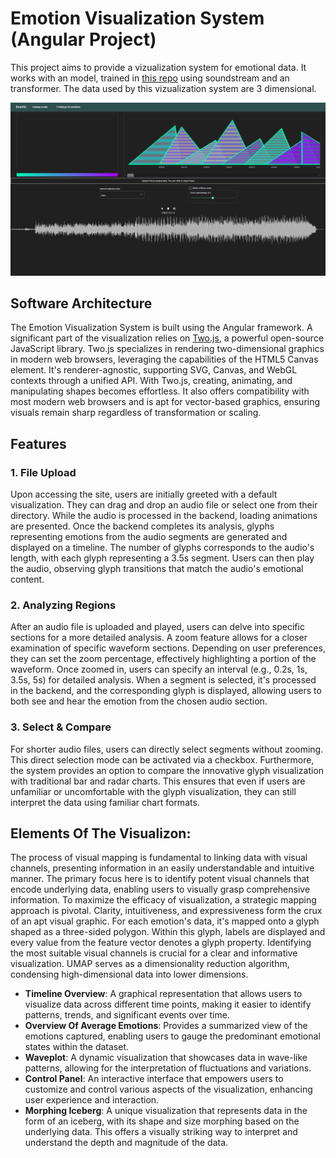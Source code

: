 # Emotion Visualization System (Angular Project)

This project aims to provide a vizualization system for emotional data. It works with an model, trained in  [this repo](https://github.com/ckwdani/masterarbeit_programming) using soundstream and an transformer. The data used by this vizualization system are 3 dimensional. 

![The Emotion Visualization tool](screenshots/Emoviz.png)

## Software Architecture

The Emotion Visualization System is built using the Angular framework. A significant part of the visualization relies on [Two.js](two.js.org/), a powerful open-source JavaScript library. Two.js specializes in rendering two-dimensional graphics in modern web browsers, leveraging the capabilities of the HTML5 Canvas element. It's renderer-agnostic, supporting SVG, Canvas, and WebGL contexts through a unified API. With Two.js, creating, animating, and manipulating shapes becomes effortless. It also offers compatibility with most modern web browsers and is apt for vector-based graphics, ensuring visuals remain sharp regardless of transformation or scaling.




## Features
### 1. File Upload

Upon accessing the site, users are initially greeted with a default visualization. They can drag and drop an audio file or select one from their directory. While the audio is processed in the backend, loading animations are presented. Once the backend completes its analysis, glyphs representing emotions from the audio segments are generated and displayed on a timeline. The number of glyphs corresponds to the audio's length, with each glyph representing a 3.5s segment. Users can then play the audio, observing glyph transitions that match the audio's emotional content.

### 2. Analyzing Regions
After an audio file is uploaded and played, users can delve into specific sections for a more detailed analysis. A zoom feature allows for a closer examination of specific waveform sections. Depending on user preferences, they can set the zoom percentage, effectively highlighting a portion of the waveform. Once zoomed in, users can specify an interval (e.g., 0.2s, 1s, 3.5s, 5s) for detailed analysis. When a segment is selected, it's processed in the backend, and the corresponding glyph is displayed, allowing users to both see and hear the emotion from the chosen audio section.

### 3. Select & Compare
For shorter audio files, users can directly select segments without zooming. This direct selection mode can be activated via a checkbox. Furthermore, the system provides an option to compare the innovative glyph visualization with traditional bar and radar charts. This ensures that even if users are unfamiliar or uncomfortable with the glyph visualization, they can still interpret the data using familiar chart formats.

## Elements Of The Visualizon:

The process of visual mapping is fundamental to linking data with visual channels, presenting information in an easily understandable and intuitive manner. The primary focus here is to identify potent visual channels that encode underlying data, enabling users to visually grasp comprehensive information. To maximize the efficacy of visualization, a strategic mapping approach is pivotal. Clarity, intuitiveness, and expressiveness form the crux of an apt visual graphic. For each emotion's data, it's mapped onto a glyph shaped as a three-sided polygon. Within this glyph, labels are displayed and every value from the feature vector denotes a glyph property. Identifying the most suitable visual channels is crucial for a clear and informative visualization. UMAP serves as a dimensionality reduction algorithm, condensing high-dimensional data into lower dimensions.

- **Timeline Overview**: A graphical representation that allows users to visualize data across different time points, making it easier to identify patterns, trends, and significant events over time.
- **Overview Of Average Emotions**: Provides a summarized view of the emotions captured, enabling users to gauge the predominant emotional states within the dataset.
- **Waveplot**: A dynamic visualization that showcases data in wave-like patterns, allowing for the interpretation of fluctuations and variations.
- **Control Panel**: An interactive interface that empowers users to customize and control various aspects of the visualization, enhancing user experience and interaction.
- **Morphing Iceberg**:     A unique visualization that represents data in the form of an iceberg, with its shape and size morphing based on the underlying data. This offers a visually striking way to interpret and understand the depth and magnitude of the data.

